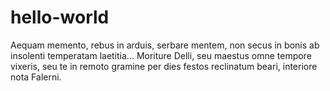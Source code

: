 # hello-world
Aequam memento, rebus in arduis, serbare mentem, non secus in bonis ab insolenti temperatam laetitia...
Moriture Delli, seu maestus omne tempore vixeris, seu te in remoto gramine per dies festos reclinatum beari,
interiore nota Falerni.
